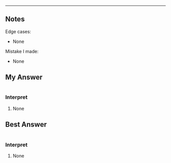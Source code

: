#  <br> 


------------------------------
## Notes
Edge cases:
* None

Mistake I made:
* None

## My Answer
```Python

```

### Interpret
1. None

## Best Answer
```Python

```
### Interpret
1. None





